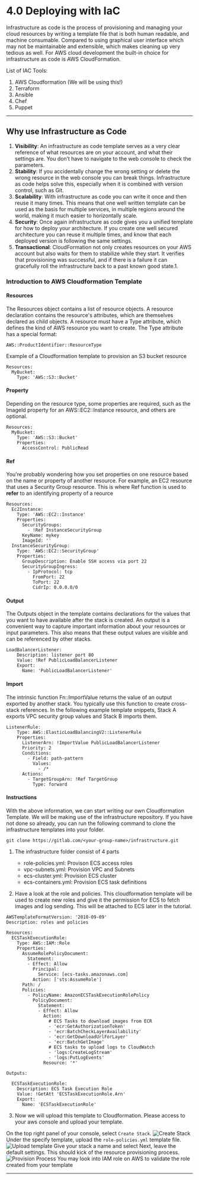 # 4.0 Deploying with IaC

Infrastructure as code is the process of provisioning and managing your cloud resources by writing a template file that is both human readable, and machine consumable. Compared to using graphical user interface which may not be maintainable and extensible, which makes cleaning up very tedious as well. For AWS cloud development the built-in choice for infrastructure as code is AWS CloudFormation.

List of IAC Tools:
1. AWS Cloudformation (We will be using this!)
2. Terraform
3. Ansible
4. Chef
5. Puppet

---

## Why use Infrastructure as Code

1. **Visibility**: An infrastructure as code template serves as a very clear reference of what resources are on your account, and what their settings are. You don’t have to navigate to the web console to check the parameters.
2. **Stability**: If you accidentally change the wrong setting or delete the wrong resource in the web console you can break things. Infrastructure as code helps solve this, especially when it is combined with version control, such as Git.
3. **Scalability**: With infrastructure as code you can write it once and then reuse it many times. This means that one well written template can be used as the basis for multiple services, in multiple regions around the world, making it much easier to horizontally scale.
4. **Security**: Once again infrastructure as code gives you a unified template for how to deploy your architecture. If you create one well secured architecture you can reuse it multiple times, and know that each deployed version is following the same settings.
5. **Transactional**: CloudFormation not only creates resources on your AWS account but also waits for them to stabilize while they start. It verifies that provisioning was successful, and if there is a failure it can gracefully roll the infrastructure back to a past known good state.1.

### Introduction to AWS Cloudformation Template

#### Resources

The Resources object contains a list of resource objects. A resource declaration contains the resource's attributes, which are themselves declared as child objects. A resource must have a Type attribute, which defines the kind of AWS resource you want to create. The Type attribute has a special format:

```
AWS::ProductIdentifier::ResourceType
```

Example of a Cloudformation template to provision an S3 bucket resource
```
Resources:
  MyBucket:
    Type: 'AWS::S3::Bucket'
```

#### Property

Depending on the resource type, some properties are required, such as the ImageId property for an AWS::EC2::Instance resource, and others are optional.

```
Resources:
  MyBucket:
    Type: 'AWS::S3::Bucket'
    Properties:
      AccessControl: PublicRead
```

#### Ref

You're probably wondering how you set properties on one resource based on the name or property of another resource. For example, an EC2 resource that uses a Security Group resource. This is where Ref function is used to **refer** to an identifying property of a reource

```
Resources:
  Ec2Instance:
    Type: 'AWS::EC2::Instance'
    Properties:
      SecurityGroups:
        - !Ref InstanceSecurityGroup
      KeyName: mykey
      ImageId: ''
  InstanceSecurityGroup:
    Type: 'AWS::EC2::SecurityGroup'
    Properties:
      GroupDescription: Enable SSH access via port 22
      SecurityGroupIngress:
        - IpProtocol: tcp
          FromPort: 22
          ToPort: 22
          CidrIp: 0.0.0.0/0
```

#### Output

The Outputs object in the template contains declarations for the values that you want to have available after the stack is created. An output is a convenient way to capture important information about your resources or input parameters. This also means that these output values are visible and can be referenced by other stacks.

```
LoadBalancerListener:
    Description: listener port 80
    Value: !Ref PublicLoadBalancerListener
    Export:
      Name: 'PublicLoadBalancerListener'
```

#### Import

The intrinsic function Fn::ImportValue returns the value of an output exported by another stack. You typically use this function to create cross-stack references. In the following example template snippets, Stack A exports VPC security group values and Stack B imports them.

```
ListenerRule:
    Type: AWS::ElasticLoadBalancingV2::ListenerRule
    Properties:
      ListenerArn: !ImportValue PublicLoadBalancerListener
      Priority: 2
      Conditions:
        - Field: path-pattern
          Values:
            - /*
      Actions:
        - TargetGroupArn: !Ref TargetGroup
          Type: forward
```

#### Instructions

With the above information, we can start writing our own Cloudformation Template.
We will be making use of the infrastructure repository. If you have not done so already, you can run the following command to clone the infrastructure templates into your folder.

```
git clone https://gitlab.com/<your-group-name>/infrastructure.git
```

1. The infrastructure folder consist of 4 parts
    - role-policies.yml: Provison ECS access roles
    - vpc-subnets.yml: Provision VPC and Subnets
    - ecs-cluster.yml: Provision ECS cluster
    - ecs-containers.yml: Provision ECS task definitions

2. Have a look at the role and policies. This cloudformation template will be used to create new roles and give it the permission for ECS to fetch images and log sending. This will be attached to ECS later in the tutorial.

```
AWSTemplateFormatVersion: '2010-09-09'
Description: roles and policies

Resources:
  ECSTaskExecutionRole:
    Type: AWS::IAM::Role
    Properties:
      AssumeRolePolicyDocument:
        Statement:
        - Effect: Allow
          Principal:
            Service: [ecs-tasks.amazonaws.com]
          Action: ['sts:AssumeRole']
      Path: /
      Policies:
        - PolicyName: AmazonECSTaskExecutionRolePolicy
          PolicyDocument:
            Statement:
            - Effect: Allow
              Action:
                # ECS Tasks to download images from ECR
                - 'ecr:GetAuthorizationToken'
                - 'ecr:BatchCheckLayerAvailability'
                - 'ecr:GetDownloadUrlForLayer'
                - 'ecr:BatchGetImage'
                # ECS tasks to upload logs to CloudWatch
                - 'logs:CreateLogStream'
                - 'logs:PutLogEvents'
              Resource: '*'

Outputs:

  ECSTaskExecutionRole:
    Description: ECS Task Execution Role
    Value: !GetAtt 'ECSTaskExecutionRole.Arn'
    Export:
      Name: 'ECSTaskExecutionRole'
```

3. Now we will upload this template to Cloudformation. Please access to your aws console and upload your template. 

On the top right panel of your console, select `Create Stack`.
![Create Stack](../../static/img/cf-creation-1.png "Create Stack")
Under the specify template, upload the `role-policies.yml` template file.
![Upload template](../../static/img/cf-creation-2.png "Upload template")
Give your stack a name and select Next, leave the default settings.
This should kick of the resource provisioning process.
![Provision Process](../../static/img/cf-creation-3.png "Provision Process")
You may look into IAM role on AWS to validate the role created from your template

---